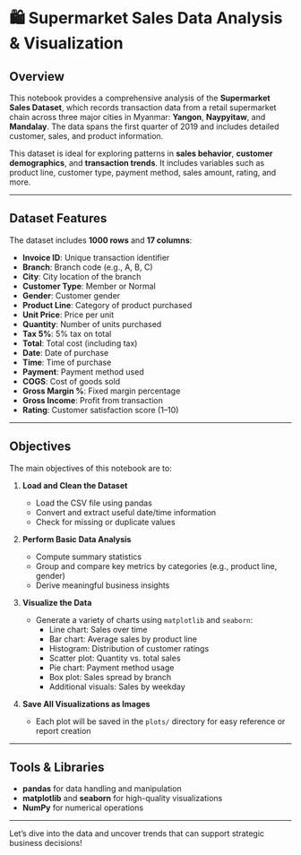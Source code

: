 # 🛍️ Supermarket Sales Data Analysis & Visualization

## Overview

This notebook provides a comprehensive analysis of the **Supermarket Sales Dataset**, which records transaction data from a retail supermarket chain across three major cities in Myanmar: **Yangon**, **Naypyitaw**, and **Mandalay**. The data spans the first quarter of 2019 and includes detailed customer, sales, and product information.

This dataset is ideal for exploring patterns in **sales behavior**, **customer demographics**, and **transaction trends**. It includes variables such as product line, customer type, payment method, sales amount, rating, and more.

---

## Dataset Features

The dataset includes **1000 rows** and **17 columns**:

- **Invoice ID**: Unique transaction identifier  
- **Branch**: Branch code (e.g., A, B, C)  
- **City**: City location of the branch  
- **Customer Type**: Member or Normal  
- **Gender**: Customer gender  
- **Product Line**: Category of product purchased  
- **Unit Price**: Price per unit  
- **Quantity**: Number of units purchased  
- **Tax 5%**: 5% tax on total  
- **Total**: Total cost (including tax)  
- **Date**: Date of purchase  
- **Time**: Time of purchase  
- **Payment**: Payment method used  
- **COGS**: Cost of goods sold  
- **Gross Margin %**: Fixed margin percentage  
- **Gross Income**: Profit from transaction  
- **Rating**: Customer satisfaction score (1–10)

---

## Objectives

The main objectives of this notebook are to:

1. **Load and Clean the Dataset**
   - Load the CSV file using pandas
   - Convert and extract useful date/time information
   - Check for missing or duplicate values

2. **Perform Basic Data Analysis**
   - Compute summary statistics
   - Group and compare key metrics by categories (e.g., product line, gender)
   - Derive meaningful business insights

3. **Visualize the Data**
   - Generate a variety of charts using `matplotlib` and `seaborn`:
     - Line chart: Sales over time
     - Bar chart: Average sales by product line
     - Histogram: Distribution of customer ratings
     - Scatter plot: Quantity vs. total sales
     - Pie chart: Payment method usage
     - Box plot: Sales spread by branch
     - Additional visuals: Sales by weekday

4. **Save All Visualizations as Images**
   - Each plot will be saved in the `plots/` directory for easy reference or report creation

---

## Tools & Libraries

- **pandas** for data handling and manipulation  
- **matplotlib** and **seaborn** for high-quality visualizations  
- **NumPy** for numerical operations

---

Let’s dive into the data and uncover trends that can support strategic business decisions! 
